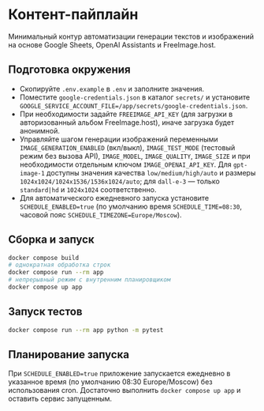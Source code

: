 # Контент-пайплайн

Минимальный контур автоматизации генерации текстов и изображений на основе Google Sheets, OpenAI Assistants и FreeImage.host.

## Подготовка окружения
- Скопируйте `.env.example` в `.env` и заполните значения.
- Поместите `google-credentials.json` в каталог `secrets/` и установите `GOOGLE_SERVICE_ACCOUNT_FILE=/app/secrets/google-credentials.json`.
- При необходимости задайте `FREEIMAGE_API_KEY` (для загрузки в авторизованный альбом FreeImage.host), иначе загрузка будет анонимной.
- Управляйте шагом генерации изображений переменными `IMAGE_GENERATION_ENABLED` (вкл/выкл), `IMAGE_TEST_MODE` (тестовый режим без вызова API), `IMAGE_MODEL`, `IMAGE_QUALITY`, `IMAGE_SIZE` и при необходимости отдельным ключом `IMAGE_OPENAI_API_KEY`. Для `gpt-image-1` доступны значения качества `low/medium/high/auto` и размеры `1024x1024/1024x1536/1536x1024/auto`; для `dall-e-3` — только `standard|hd` и `1024x1024` соответственно.
- Для автоматического ежедневного запуска установите `SCHEDULE_ENABLED=true` (по умолчанию время `SCHEDULE_TIME=08:30`, часовой пояс `SCHEDULE_TIMEZONE=Europe/Moscow`).
## Сборка и запуск
```bash
docker compose build
# однократная обработка строк
docker compose run --rm app
# непрерывный режим с внутренним планировщиком
docker compose up app
```

## Запуск тестов
```bash
docker compose run --rm app python -m pytest
```

## Планирование запуска
При `SCHEDULE_ENABLED=true` приложение запускается ежедневно в указанное время (по умолчанию 08:30 Europe/Moscow) без использования cron. Достаточно выполнить `docker compose up app` и оставить сервис запущенным.
